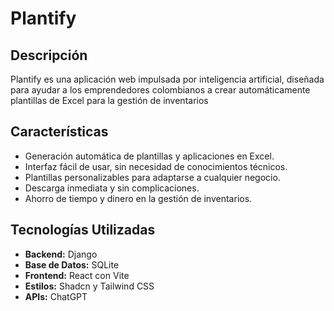 # Plantify

## Descripción

Plantify es una aplicación web impulsada por inteligencia artificial, diseñada para ayudar a los emprendedores colombianos a crear automáticamente plantillas de Excel para la gestión de inventarios

## Características

- Generación automática de plantillas y aplicaciones en Excel.
- Interfaz fácil de usar, sin necesidad de conocimientos técnicos.
- Plantillas personalizables para adaptarse a cualquier negocio.
- Descarga inmediata y sin complicaciones.
- Ahorro de tiempo y dinero en la gestión de inventarios.

## Tecnologías Utilizadas

- **Backend:** Django
- **Base de Datos:** SQLite
- **Frontend:** React con Vite
- **Estilos:** Shadcn y Tailwind CSS
- **APIs:** ChatGPT
